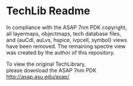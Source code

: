 # TechLib Readme
In compliance with the ASAP 7nm PDK copyright,  
all layermaps, objectmaps, tech database files,  
and {auCdl, auLvs, hspice, ivpcell, symbol} views  
have been removed. The remaining spectre view  
was created by the author of this repository.

To view the original TechLibrary,  
please download the ASAP 7nm PDK  
http://asap.asu.edu/asap/
